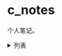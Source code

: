 # c_notes
个人笔记。

<details>

<summary> 列表 </summary>

- [基础知识](Tutorials/basic_knowledge.md)
- [include](Tutorials/include.md)
- [变量](Tutorials/variables)
- [int和char](Tutorials/intAndChar)
- [float和double](Tutorials/floatAndDouble)
- [常量](Tutorials/constants)
- [注释](Tutorials/comments)
- [条件语句 if,else,switch](Tutorials/conditional_statement)
- [逻辑操作符](Tutorials/logic_opreations)
- [scanf](Tutorials/scanf/)
- [while](Tutorials/while/)
- [for](Tutorials/for_loop/)
- [数组](Tutorials/array/)
- [字符串](Tutorials/string/)
- [指针](Tutorials/pointer/)
</details>